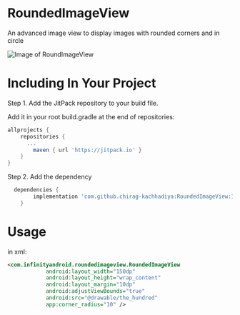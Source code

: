 # RoundedImageView
An advanced image view to display images with rounded corners and in circle

![Image of RoundImageView](http://infinityandroid.com/chirag/repo_imgs/rounded_image_view.png)

# Including In Your Project
Step 1. Add the JitPack repository to your build file.

Add it in your root build.gradle at the end of repositories:
```gradle
allprojects {
	repositories {
	  ...
		maven { url 'https://jitpack.io' }
	}
}
```
  
Step 2. Add the dependency
```gradle
  dependencies {
		implementation 'com.github.chirag-kachhadiya:RoundedImageView:1.0'
	}
```
  
# Usage
in xml:

```xml
<com.infinityandroid.roundedimageview.RoundedImageView
            android:layout_width="150dp"
            android:layout_height="wrap_content"
            android:layout_margin="10dp"
            android:adjustViewBounds="true"
            android:src="@drawable/the_hundred"
            app:corner_radius="10" />
```

